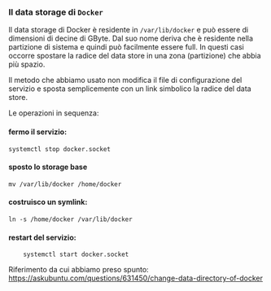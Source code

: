### Il data storage di `Docker`

Il data storage di Docker è residente in `/var/lib/docker` e 
può essere di dimensioni di decine di GByte.
Dal suo nome deriva che è residente nella partizione di
sistema e quindi può facilmente essere full.
In questi casi occorre spostare la radice del data store
in una zona (partizione) che abbia più spazio.

Il metodo che abbiamo usato non modifica il file
di configurazione del servizio e sposta semplicemente
con un link simbolico la radice del data store.

Le operazioni in sequenza:

#### fermo il servizio:

	systemctl stop docker.socket

#### sposto lo storage base

	mv /var/lib/docker /home/docker

#### costruisco un symlink:

	ln -s /home/docker /var/lib/docker

#### restart del servizio:

        systemctl start docker.socket

Riferimento da cui abbiamo preso spunto: https://askubuntu.com/questions/631450/change-data-directory-of-docker

